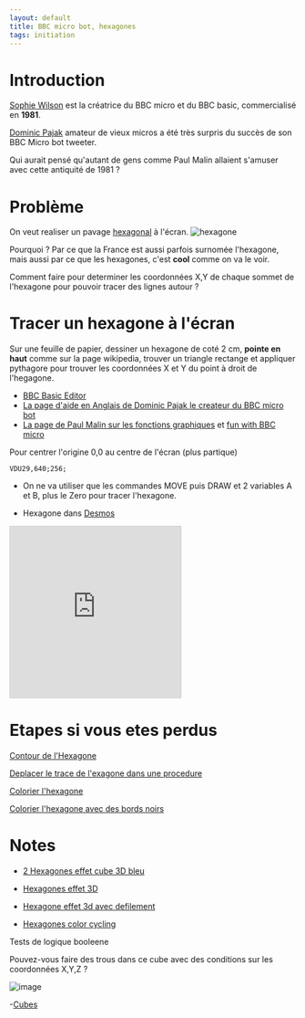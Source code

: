 ```yaml
---
layout: default
title: BBC micro bot, hexagones
tags: initiation
---
```

# Introduction

[Sophie Wilson](https://fr.wikipedia.org/wiki/Sophie_Wilson) est la créatrice du BBC micro et du BBC basic, commercialisé en **1981**.

[Dominic Pajak](https://www.bbcmicrobot.com/learn/index.html) amateur de vieux micros a été très surpris du succès de son BBC Micro bot tweeter. 

Qui aurait pensé qu'autant de gens comme Paul Malin allaient s'amuser avec cette antiquité de 1981 ?

# Problème

On veut realiser un pavage [hexagonal](https://fr.wikipedia.org/wiki/Hexagone) à l'écran.
![hexagone](https://upload.wikimedia.org/wikipedia/commons/thumb/3/38/Regular_polygon_6_annotated.svg/langfr-280px-Regular_polygon_6_annotated.svg.png)

Pourquoi ? Par ce que la France est aussi parfois surnomée l'hexagone, mais aussi par ce que les hexagones, c'est **cool** comme on va le voir.

Comment faire pour determiner les coordonnées X,Y de chaque sommet de l'hexagone pour pouvoir tracer des lignes autour ?

# Tracer un hexagone à l'écran

Sur une feuille de papier, dessiner un hexagone de coté 2 cm, **pointe en haut** comme sur la page wikipedia, trouver un triangle rectange et appliquer pythagore pour trouver les coordonnées X et Y du point à droit de l'hegagone.

- [BBC Basic Editor](https://bbcmic.ro/)
- [La page d'aide en Anglais de Dominic Pajak le createur du BBC micro bot](https://www.bbcmicrobot.com/learn/index.html)
- [La page de Paul Malin sur les fonctions graphiques](https://blog.mousefingers.com/post/bbc/bbc_reference/) et [fun with BBC micro](https://blog.mousefingers.com/post/bbc/bbc_bbcmicrobot/)


Pour centrer l'origine 0,0 au centre de l'écran (plus partique)
```basic
VDU29,640;256;
```

- On ne va utiliser que les commandes MOVE puis DRAW et 2 variables A et B, plus le Zero pour tracer l'hexagone.

- Hexagone dans [Desmos](https://www.desmos.com/calculator/4rtvzometl)

 <iframe src="https://www.desmos.com/calculator/4rtvzometl?embed" width="300px" height="300px" style="border: 1px solid #ccc" frameborder=0></iframe>

# Etapes si vous etes perdus

[Contour de l'Hexagone](https://bbcmic.ro/#%7B%22v%22%3A1%2C%22program%22%3A%22MODE0%5CnVDU29%2C640%3B512%3B%5CnS%3D128%5CnA%3DS*SQR%283%29%5CnB%3DS%5CnMOVE%20A%2C-B%5CnDRAW%20A%2CB%5CnDRAW%200%2CA%5CnDRAW%20-A%2CB%5CnDRAW%20-A%2CB%5CnDRAW%20-A%2C-B%5CnDRAW%200%2C-A%5CnDRAW%20A%2C-B%5Cn%22%7D) 

[Deplacer le trace de l'exagone dans une procedure](https://bbcmic.ro/#%7B%22v%22%3A1%2C%22program%22%3A%22MODE0%5CnVDU29%2C640%3B512%3B%5CnS%3D128%5CnA%3DS*SQR%283%29%5CnB%3DS%5CnPROCHEXA%5CnEND%5CnDEF%20PROCHEXA%5CnMOVE%20A%2C-B%5CnDRAW%20A%2CB%5CnDRAW%200%2CA%5CnDRAW%20-A%2CB%5CnDRAW%20-A%2CB%5CnDRAW%20-A%2C-B%5CnDRAW%200%2C-A%5CnDRAW%20A%2C-B%5CnENDPROC%5Cn%22%7D)

[Colorier l'hexagone](https://bbcmic.ro/#%7B%22v%22%3A1%2C%22program%22%3A%22MODE2%5CnVDU29%2C640%3B512%3B%5CnS%3D128%5CnA%3DS*SQR%283%29%5CnA%3D2*S%5CnB%3DS%5CnPROCHEXA%5CnEND%5CnDEF%20PROCHEXA%5CnPROCTRI%28A%2C-B%2CA%2CB%2C2%29%5CnPROCTRI%28A%2CB%2C0%2CA%2C3%29%5CnPROCTRI%280%2CA%2C-A%2CB%2C4%29%5CnPROCTRI%28-A%2CB%2C-A%2C-B%2C5%29%5CnPROCTRI%28-A%2C-B%2C0%2C-A%2C6%29%5CnPROCTRI%280%2C-A%2CA%2C-B%2C7%29%5CnENDPROC%5CnDEF%20PROCTRI%28X1%2CY1%2CX2%2CY2%2CC%29%5CnGCOL%200%2CC%5CnMOVE%200%2C0%20%3A%20MOVE%20X1%2CY1%20%3A%20PLOT%2085%2CX2%2CY2%5CnENDPROC%5Cn%22%7D)

[Colorier l'hexagone avec des bords noirs](https://bbcmic.ro/#%7B%22v%22%3A1%2C%22program%22%3A%22MODE2%5CnVDU29%2C640%3B512%3B%5CnS%3D64%5CnA%3DS*SQR%283%29%5CnA%3D2*S%5CnB%3DS%5CnPROCHEXA%5CnEND%5CnDEF%20PROCHEXA%5CnPROCTRI%28A%2C-B%2CA%2CB%2C2%29%5CnPROCTRI%28A%2CB%2C0%2CA%2C3%29%5CnPROCTRI%280%2CA%2C-A%2CB%2C4%29%5CnPROCTRI%28-A%2CB%2C-A%2C-B%2C5%29%5CnPROCTRI%28-A%2C-B%2C0%2C-A%2C6%29%5CnPROCTRI%280%2C-A%2CA%2C-B%2C7%29%5CnENDPROC%5CnDEF%20PROCTRI%28X1%2CY1%2CX2%2CY2%2CC%29%5CnGCOL%200%2CC%5CnMOVE%200%2C0%20%3A%20MOVE%20X1%2CY1%20%3A%20PLOT%2085%2CX2%2CY2%5CnGCOL%200%2C0%5CnMOVE%200%2C0%20%3A%20DRAW%20X1%2CY1%20%3A%20DRAW%20X2%2CY2%20%3A%20DRAW%200%2C0%5CnENDPROC%5Cn%22%7D)

# Notes

- [2 Hexagones effet cube 3D bleu](https://bbcmic.ro/#%7B%22v%22%3A1%2C%22program%22%3A%22MODE2%5CnVDU29%2C640%3B512%3B%5CnS%3D64%5CnA%3DS*SQR%283%29%5CnA%3D2*S%5CnB%3DS%5CnPROCHEXA%5CnVDU29%2C640%2BA*2%3B512%3B%5CnPROCHEXA%5CnEND%5CnDEF%20PROCHEXA%5CnPROCTRI%28A%2C-B%2CA%2CB%2C6%29%5CnPROCTRI%28A%2CB%2C0%2CA%2C7%29%5CnPROCTRI%280%2CA%2C-A%2CB%2C7%29%5CnPROCTRI%28-A%2CB%2C-A%2C-B%2C4%29%5CnPROCTRI%28-A%2C-B%2C0%2C-A%2C4%29%5CnPROCTRI%280%2C-A%2CA%2C-B%2C6%29%5CnENDPROC%5CnDEF%20PROCTRI%28X1%2CY1%2CX2%2CY2%2CC%29%5CnGCOL%200%2CC%5CnMOVE%200%2C0%20%3A%20MOVE%20X1%2CY1%20%3A%20PLOT%2085%2CX2%2CY2%5CnENDPROC%5CnDEF%20PROCTRI2%28X1%2CY1%2CX2%2CY2%2CC%29%5CnGCOL%200%2C6%5CnMOVE%200%2C0%20%3A%20DRAW%20X1%2CY1%20%3A%20DRAW%20X2%2CY2%20%3A%20DRAW%200%2C0%5CnENDPROC%5Cn%22%7D)

- [Hexagones effet 3D](https://bbcmic.ro/#%7B%22v%22%3A1%2C%22program%22%3A%22MODE1%5CnC1%3D2%5CnC2%3D1%5CnC3%3D0%5CnVDU29%2C640%3B512%3B%5CnS%3D16%5CnA%3DS*SQR%283%29%5CnA%3D2*S%5CnB%3DS%5CnFOR%20J%3D0%20TO%2011*2%5CnFOR%20I%3D0%20TO%2010*2%5CnR%3DINT%28RND%281%29*2%29%5CnR%3DINT%281%2BCOS%280.6*%28I%2BJ%29%29%29%5CnVDU29%2CI*A*2%2B%28J%20MOD%202%29*S*2%3BJ*S*3%3B%5CnIF%20R%3D0%20THEN%20PROCHEXA%5CnIF%20R%3D1%20THEN%20PROCHEXA2%5CnNEXT%20I%5CnNEXT%20J%5CnEND%5CnDEF%20PROCHEXA%5CnPROCTRI%28A%2C-B%2CA%2CB%2CC3%29%5CnPROCTRI%28A%2CB%2C0%2CA%2CC1%29%5CnPROCTRI%280%2CA%2C-A%2CB%2CC1%29%5CnPROCTRI%28-A%2CB%2C-A%2C-B%2CC2%29%5CnPROCTRI%28-A%2C-B%2C0%2C-A%2CC2%29%5CnPROCTRI%280%2C-A%2CA%2C-B%2CC3%29%5CnGCOL%200%2CC1%5CnMOVE%20A%2CB%5CnDRAW%200%2CA%5CnDRAW%20-A%2CB%5CnDRAW%200%2C0%5CnDRAW%20A%2CB%5CnMOVE%200%2C0%5CnDRAW%20-A%2CB%5CnDRAW%20-A%2C-B%5CnDRAW%200%2C-A%5CnDRAW%200%2C0%5CnMOVE%200%2C0%5CnDRAW%200%2C-A%5CnDRAW%20A%2C-B%5CnDRAW%20A%2CB%5CnDRAW%200%2C0%5Cn%5CnENDPROC%5CnDEF%20PROCHEXA2%5CnPROCTRI%28A%2C-B%2CA%2CB%2CC2%29%5CnPROCTRI%28A%2CB%2C0%2CA%2CC2%29%5CnPROCTRI%280%2CA%2C-A%2CB%2CC3%29%5CnPROCTRI%28-A%2CB%2C-A%2C-B%2CC3%29%5CnPROCTRI%28-A%2C-B%2C0%2C-A%2CC1%29%5CnPROCTRI%280%2C-A%2CA%2C-B%2CC1%29%5CnGCOL%200%2CC1%5CnMOVE%200%2C0%5CnDRAW%20-A%2C-B%5CnDRAW%200%2C-A%5CnDRAW%20A%2C-B%5CnDRAW%200%2C0%5CnMOVE%200%2C0%5CnDRAW%20A%2C-B%5CnDRAW%20A%2CB%5CnDRAW%200%2CA%5CnDRAW%200%2C0%5CnMOVE%200%2C0%5CnDRAW%200%2CA%5CnDRAW%20-A%2CB%5CnDRAW%20-A%2C-B%5CnDRAW%200%2C0%5Cn%5CnENDPROC%5CnDEF%20PROCTRI%28X1%2CY1%2CX2%2CY2%2CC%29%5CnGCOL%200%2CC%5CnMOVE%200%2C0%20%3A%20MOVE%20X1%2CY1%20%3A%20PLOT%2085%2CX2%2CY2%5CnENDPROC%5Cn%22%7D)
- [Hexagone effet 3d avec defilement](https://bbcmic.ro/#%7B%22v%22%3A1%2C%22program%22%3A%22MODE1%5CnC1%3D2%5CnC2%3D1%5CnC3%3D0%5CnVDU29%2C640%3B512%3B%5CnVDU279%3B0%3B0%3B0%3B0%3B31%3B27%5Cn%5CnS%3D32%5CnA%3DS*SQR%283%29%5CnA%3D2*S%5CnB%3DS%5CnJ%3D0%5CnREPEAT%5CnJ%3DJ%2B1%5CnPRINT''%5CnFOR%20I%3D0%20TO%2010%5CnR%3DINT%28RND%281%29*2%29%5CnR%3DINT%281%2BCOS%280.6*%28I%2BJ%29%29%29%5CnVDU29%2CI*A*2%2B%28J%20MOD%202%29*S*2%3BS*3%3B%5CnIF%20R%3D0%20THEN%20PROCHEXA%5CnIF%20R%3D1%20THEN%20PROCHEXA2%5CnNEXT%20I%5CnUNTIL%200%5CnEND%5CnDEF%20PROCHEXA%5CnPROCTRI%28A%2C-B%2CA%2CB%2CC3%29%5CnPROCTRI%28A%2CB%2C0%2CA%2CC1%29%5CnPROCTRI%280%2CA%2C-A%2CB%2CC1%29%5CnPROCTRI%28-A%2CB%2C-A%2C-B%2CC2%29%5CnPROCTRI%28-A%2C-B%2C0%2C-A%2CC2%29%5CnPROCTRI%280%2C-A%2CA%2C-B%2CC3%29%5CnGCOL%200%2CC1%5CnMOVE%20A%2CB%5CnDRAW%200%2CA%5CnDRAW%20-A%2CB%5CnDRAW%200%2C0%5CnDRAW%20A%2CB%5CnMOVE%200%2C0%5CnDRAW%20-A%2CB%5CnDRAW%20-A%2C-B%5CnDRAW%200%2C-A%5CnDRAW%200%2C0%5CnMOVE%200%2C0%5CnDRAW%200%2C-A%5CnDRAW%20A%2C-B%5CnDRAW%20A%2CB%5CnDRAW%200%2C0%5Cn%5CnENDPROC%5CnDEF%20PROCHEXA2%5CnPROCTRI%28A%2C-B%2CA%2CB%2CC2%29%5CnPROCTRI%28A%2CB%2C0%2CA%2CC2%29%5CnPROCTRI%280%2CA%2C-A%2CB%2CC3%29%5CnPROCTRI%28-A%2CB%2C-A%2C-B%2CC3%29%5CnPROCTRI%28-A%2C-B%2C0%2C-A%2CC1%29%5CnPROCTRI%280%2C-A%2CA%2C-B%2CC1%29%5CnGCOL%200%2CC1%5CnMOVE%200%2C0%5CnDRAW%20-A%2C-B%5CnDRAW%200%2C-A%5CnDRAW%20A%2C-B%5CnDRAW%200%2C0%5CnMOVE%200%2C0%5CnDRAW%20A%2C-B%5CnDRAW%20A%2CB%5CnDRAW%200%2CA%5CnDRAW%200%2C0%5CnMOVE%200%2C0%5CnDRAW%200%2CA%5CnDRAW%20-A%2CB%5CnDRAW%20-A%2C-B%5CnDRAW%200%2C0%5Cn%5CnENDPROC%5CnDEF%20PROCTRI%28X1%2CY1%2CX2%2CY2%2CC%29%5CnGCOL%200%2CC%5CnMOVE%200%2C0%20%3A%20MOVE%20X1%2CY1%20%3A%20PLOT%2085%2CX2%2CY2%5CnENDPROC%5Cn%22%7D)

- [Hexagones color cycling](https://bbcmic.ro/#%7B%22v%22%3A1%2C%22program%22%3A%22MODE2%5CnS%3D64%5CnA%3DS*SQR%283%29%5CnA%3D2*S%5CnB%3DS%5CnFOR%20J%3D0%20TO%205%5CnFOR%20I%3D0%20TO%205%5CnVDU29%2CI*A*2%2B%28J%20MOD%202%29*S*2%3BJ*S*3%3B%5CnR%3DINT%28RND%281%29*15%29%5CnN%3D8%5CnFOR%20T%3D1%20TO%20N-1%5CnGCOL%200%2C1%2B%28%28T%2BR%29%20MOD%2015%29%5CnPROCHEXA%28T*A%2FN%2CT*B%2FN%29%5CnNEXT%20T%5CnNEXT%20I%5CnNEXT%20J%5CnPROCCYCLE%5CnEND%5CnDEF%20PROCHEXA%28A%2CB%29%5CnMOVE%20A%2C-B%5CnDRAW%20A%2CB%5CnDRAW%200%2CA%5CnDRAW%20-A%2CB%5CnDRAW%20-A%2CB%5CnDRAW%20-A%2C-B%5CnDRAW%200%2C-A%5CnDRAW%20A%2C-B%5CnENDPROC%5CnDEF%20PROCCYCLE%5CnK%3D1%20%3A%20REM%20logical%20colour%20to%20keep%20%5CnFOR%20Z%3D1%20TO%201000%5CnFOR%20L%3D1%20TO%2015%20%3A%20REM%20Only%20set%201-15%2C%20leave%200%20as%20black%5CnP%3D4%20%3A%20REM%20physical%20colour%20to%20set%5CnIF%20L%3DK%20THEN%20P%3D5%20%3A%20REM%20set%20physical%20colour%20to%20magenta%5CnVDU%2019%2CL%2CP%2C0%2C0%2C0%5CnNEXT%20L%5CnK%3DK%2B1%5CnIF%20K%3E15%20THEN%20K%3D1%5CnNEXT%20Z%5CnENDPROC%22%7D)

Tests de logique booleene

Pouvez-vous faire des trous dans ce cube avec des conditions sur les coordonnées X,Y,Z ?

![image](https://www.methodephysique.fr/coordonees_cartesiennes.jpg)

-[Cubes](https://bbcmic.ro/#%7B%22v%22%3A1%2C%22program%22%3A%22MODE1%5CnVDU29%2C640%3B512%3B%5CnS%3D64%5CnA%3D2*S%5CnB%3DS%5CnFOR%20Z%3D-2%20TO%202%5CnFOR%20Y%3D-2%20TO%202%5CnFOR%20X%3D-2%20TO%202%5CnU%20%3D%20S*%28-2*X%20%2B%202*Y%29%5CnV%20%3D%20S*%28%20%20%20X%20%2B%20Y%20-%202*Z%29%5CnVDU29%2C640%2BU%3B512-V%3B%5CnIF%20%28ABS%28X%29%20%3D2%20OR%20ABS%28Y%29%20%3D2%29%20AND%20NOT%28X%3D2%20AND%20Y%3D0%29%20%20THEN%20PROCHEXA%5CnNEXT%5CnNEXT%5CnNEXT%20%5CnEND%5CnDEF%20PROCHEXA%5CnPROCTRI%28A%2C-B%2CA%2CB%2C1%29%5CnPROCTRI%28A%2CB%2C0%2CA%2C3%29%5CnPROCTRI%280%2CA%2C-A%2CB%2C3%29%5CnPROCTRI%28-A%2CB%2C-A%2C-B%2C2%29%5CnPROCTRI%28-A%2C-B%2C0%2C-A%2C2%29%5CnPROCTRI%280%2C-A%2CA%2C-B%2C1%29%5CnGCOL%200%2C0%5CnMOVE%20A%2CB%5CnDRAW%200%2CA%5CnDRAW%20-A%2CB%5CnDRAW%200%2C0%5CnDRAW%20A%2CB%5CnMOVE%200%2C0%5CnDRAW%20-A%2CB%5CnDRAW%20-A%2C-B%5CnDRAW%200%2C-A%5CnDRAW%200%2C0%5CnMOVE%200%2C0%5CnDRAW%200%2C-A%5CnDRAW%20A%2C-B%5CnDRAW%20A%2CB%5CnDRAW%200%2C0%5Cn%5CnENDPROC%5CnDEF%20PROCHEXA2%5CnPROCTRI%28A%2C-B%2CA%2CB%2CC2%29%5CnPROCTRI%28A%2CB%2C0%2CA%2CC2%29%5CnPROCTRI%280%2CA%2C-A%2CB%2CC3%29%5CnPROCTRI%28-A%2CB%2C-A%2C-B%2CC3%29%5CnPROCTRI%28-A%2C-B%2C0%2C-A%2CC1%29%5CnPROCTRI%280%2C-A%2CA%2C-B%2CC1%29%5CnGCOL%200%2CC1%5CnMOVE%200%2C0%5CnDRAW%20-A%2C-B%5CnDRAW%200%2C-A%5CnDRAW%20A%2C-B%5CnDRAW%200%2C0%5CnMOVE%200%2C0%5CnDRAW%20A%2C-B%5CnDRAW%20A%2CB%5CnDRAW%200%2CA%5CnDRAW%200%2C0%5CnMOVE%200%2C0%5CnDRAW%200%2CA%5CnDRAW%20-A%2CB%5CnDRAW%20-A%2C-B%5CnDRAW%200%2C0%5Cn%5CnENDPROC%5CnDEF%20PROCTRI%28X1%2CY1%2CX2%2CY2%2CC%29%5CnGCOL%200%2CC%5CnMOVE%200%2C0%20%3A%20MOVE%20X1%2CY1%20%3A%20PLOT%2085%2CX2%2CY2%5CnENDPROC%5Cn%22%7D)
